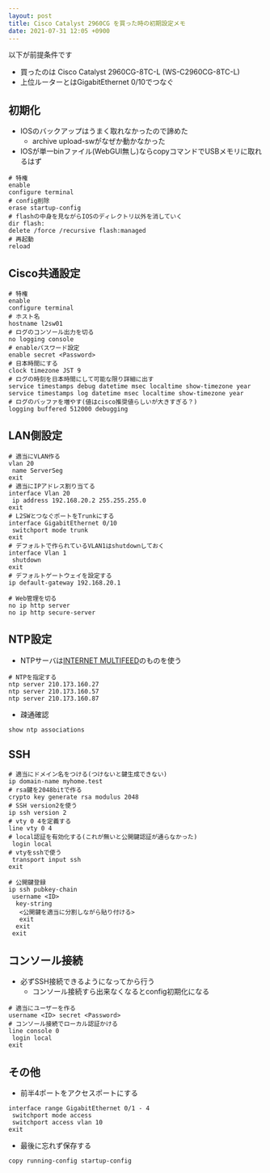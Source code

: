 ```yaml
---
layout: post
title: Cisco Catalyst 2960CG を買った時の初期設定メモ
date: 2021-07-31 12:05 +0900
---
```

以下が前提条件です
* 買ったのは Cisco Catalyst 2960CG-8TC-L (WS-C2960CG-8TC-L)
* 上位ルーターとはGigabitEthernet 0/10でつなぐ

初期化
------------------------
* IOSのバックアップはうまく取れなかったので諦めた
    * archive upload-swがなぜか動かなかった
* IOSが単一binファイル(WebGUI無し)ならcopyコマンドでUSBメモリに取れるはず

``` shell
# 特権
enable
configure terminal
# config削除
erase startup-config
# flashの中身を見ながらIOSのディレクトリ以外を消していく
dir flash:
delete /force /recursive flash:managed
# 再起動
reload
```

Cisco共通設定
------------------------
``` shell
# 特権
enable
configure terminal
# ホスト名
hostname l2sw01
# ログのコンソール出力を切る
no logging console
# enableパスワード設定
enable secret <Password>
# 日本時間にする
clock timezone JST 9
# ログの時刻を日本時間にして可能な限り詳細に出す
service timestamps debug datetime msec localtime show-timezone year
service timestamps log datetime msec localtime show-timezone year
# ログのバッファを増やす(値はcisco推奨値らしいが大きすぎる？)
logging buffered 512000 debugging
```

LAN側設定
------------------------
``` shell
# 適当にVLAN作る
vlan 20
 name ServerSeg
exit
# 適当にIPアドレス割り当てる
interface Vlan 20
 ip address 192.168.20.2 255.255.255.0
exit
# L2SWとつなぐポートをTrunkにする
interface GigabitEthernet 0/10
 switchport mode trunk
exit
# デフォルトで作られているVLAN1はshutdownしておく
interface Vlan 1
 shutdown
exit
# デフォルトゲートウェイを設定する
ip default-gateway 192.168.20.1

# Web管理を切る
no ip http server
no ip http secure-server
```

NTP設定
------------------------
* NTPサーバは[INTERNET MULTIFEED](https://www.mfeed.ad.jp/ntp/detail.html)のものを使う

``` shell
# NTPを指定する
ntp server 210.173.160.27
ntp server 210.173.160.57
ntp server 210.173.160.87
```

* 疎通確認

```
show ntp associations
```

SSH
------------------------

``` shell
# 適当にドメイン名をつける(つけないと鍵生成できない)
ip domain-name myhome.test
# rsa鍵を2048bitで作る
crypto key generate rsa modulus 2048
# SSH version2を使う
ip ssh version 2
# vty 0 4を定義する
line vty 0 4
# local認証を有効化する(これが無いと公開鍵認証が通らなかった)
 login local
# vtyをsshで使う
 transport input ssh
exit

# 公開鍵登録
ip ssh pubkey-chain
 username <ID>
  key-string
   <公開鍵を適当に分割しながら貼り付ける>
   exit
  exit
 exit
```

コンソール接続
------------------------
* 必ずSSH接続できるようになってから行う
    * コンソール接続すら出来なくなるとconfig初期化になる

``` shell
# 適当にユーザーを作る
username <ID> secret <Password>
# コンソール接続でローカル認証かける
line console 0
 login local
exit
```

その他
------------------------
* 前半4ポートをアクセスポートにする

```
interface range GigabitEthernet 0/1 - 4
 switchport mode access
 switchport access vlan 10
exit
```

* 最後に忘れず保存する

``` shell
copy running-config startup-config
```
